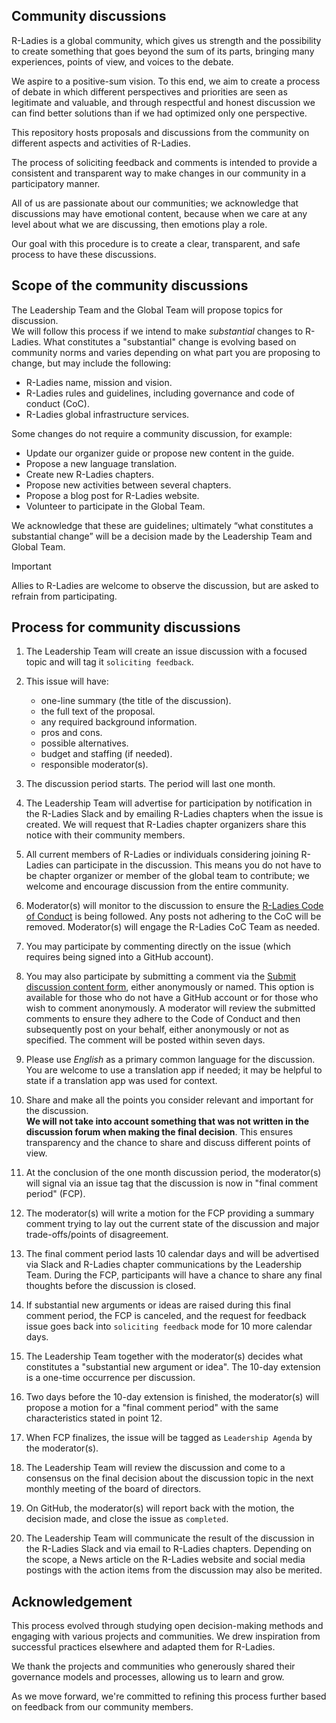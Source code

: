 ## Community discussions

R-Ladies is a global community, which gives us strength and the possibility to create something that goes beyond the sum of its parts, bringing many experiences, points of view, and voices to the debate.

We aspire to a positive-sum vision. To this end, we aim to create a process of debate in which different perspectives and priorities are seen as legitimate and valuable, and through respectful and honest discussion we can find better solutions than if we had optimized only one perspective.

This repository hosts proposals and discussions from the community on different aspects and activities of R-Ladies.

The process of soliciting feedback and comments is intended to provide a consistent and transparent way to make changes in our community in a participatory manner. 

All of us are passionate about our communities; we acknowledge that discussions may have emotional content, because when we care at any level about what we are discussing, then emotions play a role.  

Our goal with this procedure is to create a clear, transparent, and safe process to have these discussions.

## Scope of the community discussions

The Leadership Team and the Global Team will propose topics for discussion.  
We will follow this process if we intend to make _substantial_ changes to R-Ladies.
What constitutes a "substantial" change is evolving based on community norms and 
varies depending on what part you are proposing to change, but may include the following:

- R-Ladies name, mission and vision.
- R-Ladies rules and guidelines, including governance and code of conduct (CoC).
- R-Ladies global infrastructure services.

Some changes do not require a community discussion, for example:

- Update our organizer guide or propose new content in the guide.
- Propose a new language translation.
- Create new R-Ladies chapters.
- Propose new activities between several chapters.
- Propose a blog post for R-Ladies website.
- Volunteer to participate in the Global Team.

We acknowledge that these are guidelines; ultimately “what constitutes a substantial change” will be a decision made by the Leadership Team and Global Team.    

> [!IMPORTANT]  
> Allies to R-Ladies are welcome to observe the discussion, but are asked to refrain from participating.


## Process for community discussions

1. The Leadership Team will create an issue discussion with a focused topic and will tag it `soliciting feedback`.

2. This issue will have:
    * one-line summary (the title of the discussion).
    * the full text of the proposal.
    * any required background information.
    * pros and cons.
    * possible alternatives.
    * budget and staffing (if needed).
    * responsible moderator(s).
    
3. The discussion period starts. The period will last one month. 

4. The Leadership Team will advertise for participation by notification in the R-Ladies Slack and by
emailing R-Ladies chapters when the issue is created. We will request that R-Ladies chapter organizers share this notice
with their community members.

4. All current members of R-Ladies or individuals considering joining R-Ladies can participate in the discussion. This means you do not have to be
chapter organizer or member of the global team to contribute; we welcome and encourage discussion from the entire community.

6. Moderator(s) will monitor to the discussion to ensure the 
[R-Ladies Code of Conduct](https://rladies.org/coc/) is being followed. Any posts not adhering to the CoC will be removed. Moderator(s) will engage the R-Ladies CoC Team as needed. 

7. You may participate by commenting directly on the issue (which requires being signed into a GitHub account).

8. You may also participate by submitting a comment via the [Submit discussion content form](https://airtable.com/shr7KmgOENIlN5AfJ), either anonymously or named. This option is available for those who do not have a GitHub account or for those who wish to comment anonymously. A moderator will review the submitted comments to ensure they adhere to the Code of Conduct and then subsequently post on your behalf, either anonymously or not as specified. The comment will be posted within seven days. 

9. Please use _English_ as a primary common language for the discussion. You are welcome to use a translation app if needed; it may be helpful to state if a translation app was used for context.

10. Share and make all the points you consider relevant and important for the discussion.  
__We will not take into account something that was not written in the discussion forum when making the final decision__. 
This ensures transparency and the chance to share and discuss different points of view.

11. At the conclusion of the one month discussion period, the moderator(s) will signal via an issue tag that the discussion is now in "final comment period" (FCP).

12. The moderator(s) will write a motion for the FCP providing a summary comment trying to lay out 
the current state of the discussion and major trade-offs/points of disagreement.

13. The final comment period lasts 10 calendar days and will be advertised via Slack and R-Ladies chapter communications by the Leadership Team. During the FCP, participants will have a chance to share any final thoughts before the discussion is closed.

14. If substantial new arguments or ideas are raised during this final comment period, the FCP is canceled, 
and the request for feedback issue goes back into `soliciting feedback` mode for 10 more calendar days.

15. The Leadership Team together with the moderator(s) decides what constitutes a "substantial new argument or idea". The 10-day extension is a one-time occurrence per discussion.

16. Two days before the 10-day extension is finished, the moderator(s) will propose a motion for a "final comment period" with the same characteristics stated in point 12.  

17. When FCP finalizes, the issue will be tagged as `Leadership Agenda` by the moderator(s).

18. The Leadership Team will review the discussion and come to a consensus on the final decision 
about the discussion topic in the next monthly meeting of the board of directors.

19. On GitHub, the moderator(s) will report back with the motion, the decision made, and 
close the issue as `completed`.

20. The Leadership Team will communicate the result of the discussion in the R-Ladies Slack and via email
to R-Ladies chapters. Depending on the scope, a News article on the R-Ladies website and social media postings
with the action items from the discussion may also be merited.

## Acknowledgement

This process evolved through studying open decision-making methods and engaging with various projects and communities. We drew inspiration from successful practices elsewhere and adapted them for R-Ladies.

We thank the projects and communities who generously shared their governance models and processes, allowing us to learn and grow.

As we move forward, we're committed to refining this process further based on feedback from our community members. 
